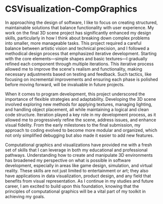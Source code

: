 # CSVisualization-CompGraphics

In approaching the design of software, I like to focus on creating structured, maintainable solutions that balance functionality with user experience. My work on the final 3D scene project has significantly enhanced my design skills, particularly in how I think about breaking down complex problems into smaller, more manageable tasks. This project required a careful balance between artistic vision and technical precision, and I followed a methodical design process that emphasized iterative development. Starting with the core elements—simple shapes and basic textures—I gradually refined each component through multiple iterations. This iterative process allowed me to improve the scene's realism and functionality, making necessary adjustments based on testing and feedback. Such tactics, like focusing on incremental improvements and ensuring each phase is polished before moving forward, will be invaluable in future projects.

When it comes to program development, this project underscored the importance of flexible strategies and adaptability. Developing the 3D scene involved exploring new methods for applying textures, managing lighting, and handling object placement, all while maintaining a logical and clean code structure. Iteration played a key role in my development process, as it allowed me to progressively refine the scene, address issues, and enhance visual fidelity. From the early milestones to the final submission, my approach to coding evolved to become more modular and organized, which not only simplified debugging but also made it easier to add new features.

Computational graphics and visualizations have provided me with a fresh set of skills that I can leverage in both my educational and professional pathways. Understanding how to create and manipulate 3D environments has broadened my perspective on what is possible in software development, especially in areas like game design, simulation, and virtual reality. These skills are not just limited to entertainment or art; they also have applications in data visualization, product design, and any field that benefits from visual representation. As I continue in my studies and future career, I am excited to build upon this foundation, knowing that the principles of computational graphics will be a vital part of my toolkit in achieving my goals.

